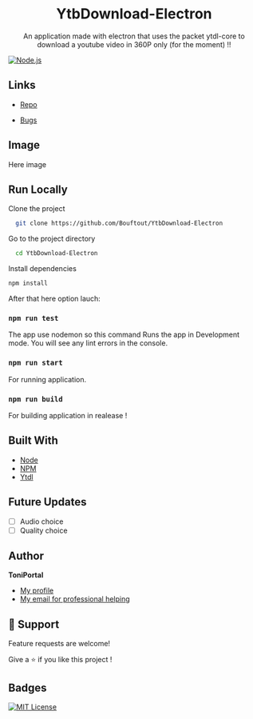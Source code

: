 <h1 align="center">YtbDownload-Electron</h1>

<p align="center">An application made with electron that uses the packet ytdl-core to download a youtube video in 360P only (for the moment) !!<br></p>


[![Node.js](https://img.shields.io/badge/Node.js-43853D?style=for-the-badge&logo=node.js&logoColor=white)](https://www.npmjs.com/package/ytdl)

## Links

- [Repo](https://github.com/Bouftout/compagnioncube)

- [Bugs](https://github.com/Bouftout/compagnioncube/issues)

## Image

Here image

## Run Locally  

Clone the project  

~~~bash  
  git clone https://github.com/Bouftout/YtbDownload-Electron
~~~

Go to the project directory  

~~~bash  
  cd YtbDownload-Electron
~~~

Install dependencies  

~~~bash  
npm install
~~~

After that here option lauch:

### `npm run test`

The app use nodemon so this command Runs the app in Development mode.
You will see any lint errors in the console.

### `npm run start`

For running application.

### `npm run build`

For building application in realease !

## Built With

- [Node](https://nodejs.org/fr/)
- [NPM](https://npmjs.org/)
- [Ytdl](https://www.npmjs.com/package/ytdl)

## Future Updates

- [ ] Audio choice
- [ ] Quality choice

## Author

**ToniPortal**

- [My profile](https://github.com/Bouftout)
- [My email for professional helping](mailto:pastre.toni?subject=Help%for%ytdlelectron)

## 🤝 Support

Feature requests are welcome!

Give a ⭐️ if you like this project ! 

## Badges  
[![MIT License](https://img.shields.io/badge/License-MIT-green.svg)](https://github.com/Bouftout/YtbDownload-Electron/blob/master/package.json)  
